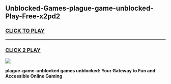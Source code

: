 
## Unblocked-Games-plague-game-unblocked-Play-Free-x2pd2
<h3>
<a href="https://premium76.site?title=plague-game-unblocked&ref=23A">CLICK TO PLAY</a></h3>
<hr>

<h3>
<a href="https://premium76.site?title=plague-game-unblocked&ref=23A">CLICK 2 PLAY</a>
  
</h3>

<a href="https://premium76.site?title=plague-game-unblocked&ref=23A"><img src="https://clearcache.store/games.png"></a>


**plague-game-unblocked games unblocked: Your Gateway to Fun and Accessible Online Gaming**
